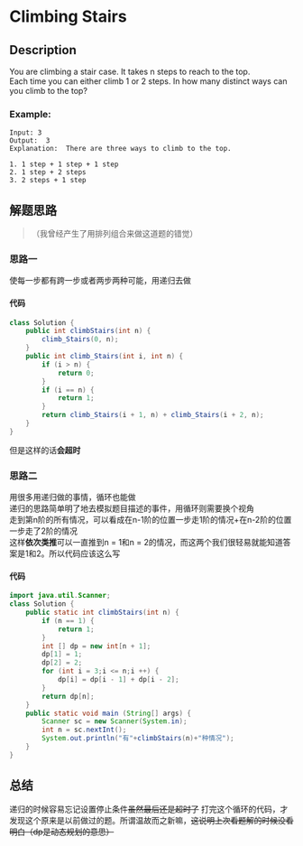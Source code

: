 # Climbing Stairs
## Description
You are climbing a stair case. It takes n steps to reach to the top.  
Each time you can either climb 1 or 2 steps. In how many distinct ways can you climb to the top?   
### Example:
```
Input: 3
Output:  3
Explanation:  There are three ways to climb to the top.

1. 1 step + 1 step + 1 step
2. 1 step + 2 steps
3. 2 steps + 1 step
```
## 解题思路
>（我曾经产生了用排列组合来做这道题的错觉）

### 思路一
使每一步都有跨一步或者两步两种可能，用递归去做
#### 代码
```java
class Solution {
    public int climbStairs(int n) {
        climb_Stairs(0, n);
    }
    public int climb_Stairs(int i, int n) {
        if (i > n) {
            return 0;
        }
        if (i == n) {
            return 1;
        }
        return climb_Stairs(i + 1, n) + climb_Stairs(i + 2, n);
    }
}
```
但是这样的话**会超时**  
### 思路二
用很多用递归做的事情，循环也能做  
递归的思路简单明了地去模拟题目描述的事件，用循环则需要换个视角  
走到第n阶的所有情况，可以看成在n-1阶的位置一步走1阶的情况+在n-2阶的位置一步走了2阶的情况  
这样**依次类推**可以一直推到n = 1和n = 2的情况，而这两个我们很轻易就能知道答案是1和2。所以代码应该这么写
#### 代码
```java
import java.util.Scanner;
class Solution {
	public static int climbStairs(int n) {
		if (n == 1) {
			return 1;
		}
		int [] dp = new int[n + 1];
		dp[1] = 1;
		dp[2] = 2;
		for (int i = 3;i <= n;i ++) {
			dp[i] = dp[i - 1] + dp[i - 2];
		}
		return dp[n];
	}
	public static void main (String[] args) {
		Scanner sc = new Scanner(System.in);
		int n = sc.nextInt();
		System.out.println("有"+climbStairs(n)+"种情况");
	}
}
```
## 总结
递归的时候容易忘记设置停止条件~~虽然最后还是超时了~~
打完这个循环的代码，才发现这个原来是以前做过的题。所谓温故而之新嘛，~~这说明上次看题解的时候没看明白（dp是动态规划的意思）~~
